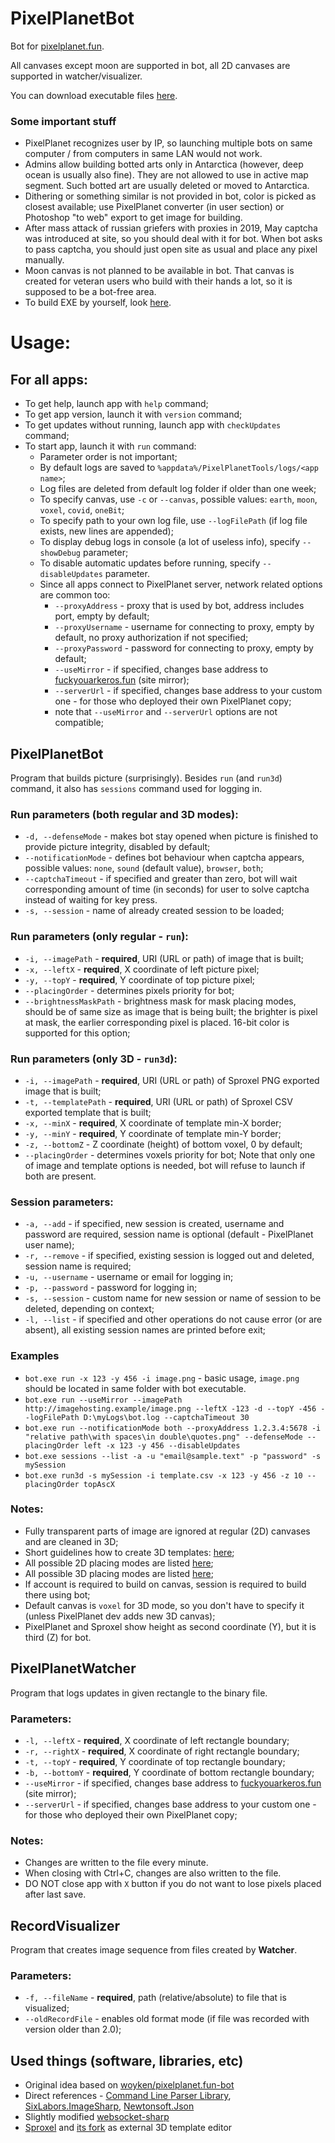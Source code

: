 # PixelPlanetBot
Bot for [pixelplanet.fun](https://pixelplanet.fun).

All canvases except moon are supported in bot, all 2D canvases are supported in watcher/visualizer.

You can download executable files [here](../../releases/latest).

### Some important stuff
- PixelPlanet recognizes user by IP, so launching multiple bots on same computer \/ from computers in same LAN would not work.
- Admins allow building botted arts only in Antarctica (however, deep ocean is usually also fine). They are not allowed to use in active map segment. Such botted art are usually deleted or moved to Antarctica.
- Dithering or something similar is not provided in bot, color is picked as closest available; use PixelPlanet converter (in user section) or Photoshop "to web" export to get image for building.
- After mass attack of russian griefers with proxies in 2019, May captcha was introduced at site, so you should deal with it for bot. When bot asks to pass captcha, you should just open site as usual and place any pixel manually.
- Moon canvas is not planned to be available in bot. That canvas is created for veteran users who build with their hands a lot, so it is supposed to be a bot-free area.
- To build EXE by yourself, look [here](guides/Build.md).

# Usage:
## For all apps:
- To get help, launch app with `help` command;
- To get app version, launch it with `version` command;
- To get updates without running, launch app with `checkUpdates` command;
- To start app, launch it with `run` command:
  - Parameter order is not important;
  - By default logs are saved to `%appdata%/PixelPlanetTools/logs/<app name>`;
  - Log files are deleted from default log folder if older than one week;
  - To specify canvas, use `-c` or `--canvas`, possible values: `earth`, `moon`, `voxel`, `covid`, `oneBit`;
  - To specify path to your own log file, use `--logFilePath` (if log file exists, new lines are appended);
  - To display debug logs in console (a lot of useless info), specify `--showDebug` parameter;
  - To disable automatic updates before running, specify `--disableUpdates` parameter.
  - Since all apps connect to PixelPlanet server, network related options are common too:
    - `--proxyAddress` - proxy that is used by bot, address includes port, empty by default;
    - `--proxyUsername` - username for connecting to proxy, empty by default, no proxy authorization if not specified;
    - `--proxyPassword` - password for connecting to proxy, empty by default;
    - `--useMirror` - if specified, changes base address to [fuckyouarkeros.fun](https://fuckyouarkeros.fun) (site mirror);
    - `--serverUrl` - if specified, changes base address to your custom one - for those who deployed their own PixelPlanet copy;
    - note that `--useMirror` and `--serverUrl` options are not compatible;

## PixelPlanetBot
Program that builds picture (surprisingly).
Besides `run` (and `run3d`) command, it also has `sessions` command used for logging in.

### Run parameters (both regular and 3D modes):
- `-d, --defenseMode` - makes bot stay opened when picture is finished to provide picture integrity, disabled by default;
- `--notificationMode` - defines bot behaviour when captcha appears, possible values: `none`, `sound` (default value), `browser`, `both`;
- `--captchaTimeout` - if specified and greater than zero, bot will wait corresponding amount of time (in seconds) for user to solve captcha instead of waiting for key press.
- `-s, --session` - name of already created session to be loaded;

### Run parameters (only regular - `run`):
- `-i, --imagePath` - **required**, URI (URL or path) of image that is built;
- `-x, --leftX` - **required**, X coordinate of left picture pixel;
- `-y, --topY` - **required**, Y coordinate of top picture pixel;
- `--placingOrder` - determines pixels priority for bot;
- `--brightnessMaskPath` - brightness mask for mask placing modes, should be of same size as image that is being built; the brighter is pixel at mask, the earlier corresponding pixel is placed. 16-bit color is supported for this option;

### Run parameters (only 3D - `run3d`):
- `-i, --imagePath` - **required**, URI (URL or path) of Sproxel PNG exported image that is built;
- `-t, --templatePath` - **required**, URI (URL or path) of Sproxel CSV exported template that is built;
- `-x, --minX` - **required**, X coordinate of template min-X border;
- `-y, --minY` - **required**, Y coordinate of template min-Y border;
- `-z, --bottomZ` - Z coordinate (height) of bottom voxel, 0 by default;
- `--placingOrder` - determines voxels priority for bot;
Note that only one of image and template options is needed, bot will refuse to launch if both are present.

### Session parameters:
- `-a, --add` - if specified, new session is created, username and password are required, session name is optional (default - PixelPlanet user name);
- `-r, --remove` - if specified, existing session is logged out and deleted, session name is required;
- `-u, --username` - username or email for logging in;
- `-p, --password` - password for logging in;
- `-s, --session` - custom name for new session or name of session to be deleted, depending on context;
- `-l, --list` - if specified and other operations do not cause error (or are absent), all existing session names are printed before exit;

### Examples
- `bot.exe run -x 123 -y 456 -i image.png` - basic usage, `image.png` should be located in same folder with bot executable.
- `bot.exe run --useMirror --imagePath http://imagehosting.example/image.png --leftX -123 -d --topY -456 --logFilePath D:\myLogs\bot.log --captchaTimeout 30`
- `bot.exe run --notificationMode both --proxyAddress 1.2.3.4:5678 -i "relative path\with spaces\in double\quotes.png" --defenseMode --placingOrder left -x 123 -y 456 --disableUpdates`
- `bot.exe sessions --list -a -u "email@sample.text" -p "password" -s mySession`
- `bot.exe run3d -s mySession -i template.csv -x 123 -y 456 -z 10 --placingOrder topAscX`

### Notes:
- Fully transparent parts of image are ignored at regular (2D) canvases and are cleaned in 3D;
- Short guidelines how to create 3D templates: [here](./guides/Template3D.md);
- All possible 2D placing modes are listed [here](guides/ModeList.md);
- All possible 3D placing modes are listed [here](guides/ModeList3D.md);
- If account is required to build on canvas, session is required to build there using bot;
- Default canvas is `voxel` for 3D mode, so you don't have to specify it (unless PixelPlanet dev adds new 3D canvas);
- PixelPlanet and Sproxel show height as second coordinate (Y), but it is third (Z) for bot.

## PixelPlanetWatcher
Program that logs updates in given rectangle to the binary file.

### Parameters:
- `-l, --leftX` - **required**, X coordinate of left rectangle boundary;
- `-r, --rightX` - **required**, X coordinate of right rectangle boundary;
- `-t, --topY` - **required**, Y coordinate of top rectangle boundary;
- `-b, --bottomY` - **required**, Y coordinate of bottom rectangle boundary;
- `--useMirror` - if specified, changes base address to [fuckyouarkeros.fun](https://fuckyouarkeros.fun) (site mirror);
- `--serverUrl` - if specified, changes base address to your custom one - for those who deployed their own PixelPlanet copy;

### Notes:
- Changes are written to the file every minute.
- When closing with Ctrl+C, changes are also written to the file.
- DO NOT close app with `X` button if you do not want to lose pixels placed after last save.

## RecordVisualizer
Program that creates image sequence from files created by **Watcher**.

### Parameters:
- `-f, --fileName` - **required**, path (relative/absolute) to file that is visualized;
- `--oldRecordFile` - enables old format mode (if file was recorded with version older than 2.0);
  
## Used things (software, libraries, etc)
- Original idea based on [woyken/pixelplanet.fun-bot](https://github.com/Woyken/pixelplanet.fun-bot)
- Direct references - [Command Line Parser Library](https://github.com/commandlineparser/commandline), [SixLabors.ImageSharp](https://github.com/SixLabors/ImageSharp), [Newtonsoft.Json](https://github.com/JamesNK/Newtonsoft.Json)
- Slightly modified [websocket-sharp](https://github.com/sta/websocket-sharp)
- [Sproxel](https://code.google.com/archive/p/sproxel/) and [its fork](https://github.com/emilk/sproxel) as external 3D template editor
